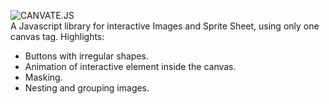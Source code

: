 
![CANVATE.JS](http://sakuracode.com/img/Ryu-github.svg)<br>
A Javascript library for interactive Images and Sprite Sheet, using only one canvas tag.
Highlights:<br>
- Buttons with irregular shapes.
- Animation of interactive element inside the canvas.
- Masking.
- Nesting and grouping images.
